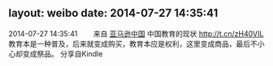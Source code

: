 layout: weibo
date: 2014-07-27 14:35:41
---
2014-07-27 14:35:41  &nbsp;&nbsp;&nbsp;&nbsp;&nbsp;&nbsp; 来自 <a href="http://app.weibo.com/t/feed/6QDRKx" rel="nofollow">亚马逊中国</a>
中国教育的现状 http://t.cn/zH40VIL 教育本是一种普及，后来就变成购买，教育本应是权利，这里变成商品，最后不小心却变成祭品。 分享自Kindle ​​​
